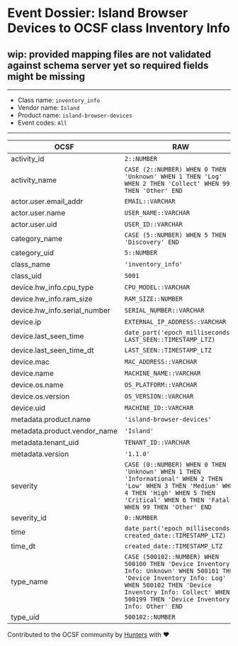 # Event Dossier: Island Browser Devices to OCSF class Inventory Info

## wip: provided mapping files are not validated against schema server yet so required fields might be missing
---
* Class name: `inventory_info`
* Vendor name: `Island`
* Product name: `island-browser-devices`
* Event codes: `All`
---

| OCSF | RAW |
| --- | --- |
| activity_id | ```2::NUMBER``` |
| activity_name | ```CASE (2::NUMBER) WHEN 0 THEN 'Unknown' WHEN 1 THEN 'Log' WHEN 2 THEN 'Collect' WHEN 99 THEN 'Other' END``` |
| actor.user.email_addr | ```EMAIL::VARCHAR``` |
| actor.user.name | ```USER_NAME::VARCHAR``` |
| actor.user.uid | ```USER_ID::VARCHAR``` |
| category_name | ```CASE (5::NUMBER) WHEN 5 THEN 'Discovery' END``` |
| category_uid | ```5::NUMBER``` |
| class_name | ```'inventory_info'``` |
| class_uid | ```5001``` |
| device.hw_info.cpu_type | ```CPU_MODEL::VARCHAR``` |
| device.hw_info.ram_size | ```RAM_SIZE::NUMBER``` |
| device.hw_info.serial_number | ```SERIAL_NUMBER::VARCHAR``` |
| device.ip | ```EXTERNAL_IP_ADDRESS::VARCHAR``` |
| device.last_seen_time | ```date_part('epoch_milliseconds', LAST_SEEN::TIMESTAMP_LTZ)``` |
| device.last_seen_time_dt | ```LAST_SEEN::TIMESTAMP_LTZ``` |
| device.mac | ```MAC_ADDRESS::VARCHAR``` |
| device.name | ```MACHINE_NAME::VARCHAR``` |
| device.os.name | ```OS_PLATFORM::VARCHAR``` |
| device.os.version | ```OS_VERSION::VARCHAR``` |
| device.uid | ```MACHINE_ID::VARCHAR``` |
| metadata.product.name | ```'island-browser-devices'``` |
| metadata.product.vendor_name | ```'Island'``` |
| metadata.tenant_uid | ```TENANT_ID::VARCHAR``` |
| metadata.version | ```'1.1.0'``` |
| severity | ```CASE (0::NUMBER) WHEN 0 THEN 'Unknown' WHEN 1 THEN 'Informational' WHEN 2 THEN 'Low' WHEN 3 THEN 'Medium' WHEN 4 THEN 'High' WHEN 5 THEN 'Critical' WHEN 6 THEN 'Fatal' WHEN 99 THEN 'Other' END``` |
| severity_id | ```0::NUMBER``` |
| time | ```date_part('epoch_milliseconds', created_date::TIMESTAMP_LTZ)``` |
| time_dt | ```created_date::TIMESTAMP_LTZ``` |
| type_name | ```CASE (500102::NUMBER) WHEN 500100 THEN 'Device Inventory Info: Unknown' WHEN 500101 THEN 'Device Inventory Info: Log' WHEN 500102 THEN 'Device Inventory Info: Collect' WHEN 500199 THEN 'Device Inventory Info: Other' END``` |
| type_uid | ```500102::NUMBER``` |

Contributed to the OCSF community by [Hunters](https://www.hunters.security/) with ❤
